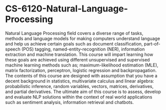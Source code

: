 # CS-6120-Natural-Language-Processing

Natural Language Processing field covers a diverse range of tasks, methods and language models for making computers understand language and help us achieve certain goals such as document classification, part-of-speech (POS) tagging, named-entity-recognition (NER), information extraction and machine translation. This course will impart learning how these goals are achieved using different unsupervised and supervised machine learning methods such as; maximum-likelihood estimation (MLE), matrix factorization, perceptron, logistic regression and backpropagation. The contents of this course are designed with assumption that you have a decent background in statistics, multivariate calculus and linear algebra: probabilistic inference, random variables, vectors, matrices, derivatives, and partial derivatives. The ultimate aim of this course is to assess, develop and evaluate NLP solutions within the context of real world applications such as sentiment analysis, information retrieval and chatbots.

